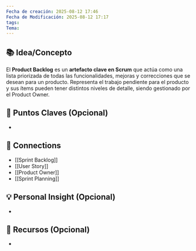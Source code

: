 ```yaml
---
Fecha de creación: 2025-08-12 17:46
Fecha de Modificación: 2025-08-12 17:17
tags: 
Tema:
---
```



## 📚 Idea/Concepto 

El **Product Backlog** es un **artefacto clave en Scrum** que actúa como una lista priorizada de todas las funcionalidades, mejoras y correcciones que se desean para un producto. Representa el trabajo pendiente para el producto y sus ítems pueden tener distintos niveles de detalle, siendo gestionado por el Product Owner.
## 📌 Puntos Claves (Opcional)
- 

## 🔗 Connections
- [[Sprint Backlog]]
- [[User Story]]
- [[Product Owner]]
- [[Sprint Planning]]
## 💡 Personal Insight (Opcional)
- 
## 🧾 Recursos (Opcional)
- 